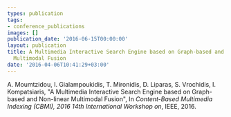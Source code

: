 ```yaml
---
types: publication
tags:
- conference_publications
images: []
publication_date: '2016-06-15T00:00:00'
layout: publication
title: A Multimedia Interactive Search Engine based on Graph-based and Non-linear
  Multimodal Fusion
date: '2016-04-06T10:41:29+03:00'
---
```

<p>A. Moumtzidou, I. Gialampoukidis, T. Mironidis, D. Liparas, S. Vrochidis, I. Kompatsiaris, "A Multimedia Interactive Search Engine based on Graph-based and Non-linear Multimodal Fusion", In <em>Content-Based Multimedia Indexing (CBMI), 2016 14th International Workshop on</em>, IEEE, 2016.</p>
